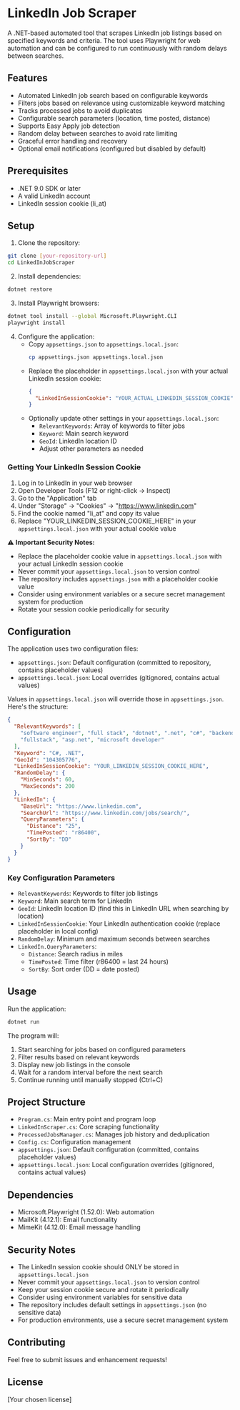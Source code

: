 # LinkedIn Job Scraper

A .NET-based automated tool that scrapes LinkedIn job listings based on specified keywords and criteria. The tool uses Playwright for web automation and can be configured to run continuously with random delays between searches.

## Features

- Automated LinkedIn job search based on configurable keywords
- Filters jobs based on relevance using customizable keyword matching
- Tracks processed jobs to avoid duplicates
- Configurable search parameters (location, time posted, distance)
- Supports Easy Apply job detection
- Random delay between searches to avoid rate limiting
- Graceful error handling and recovery
- Optional email notifications (configured but disabled by default)

## Prerequisites

- .NET 9.0 SDK or later
- A valid LinkedIn account
- LinkedIn session cookie (li_at)

## Setup

1. Clone the repository:
```bash
git clone [your-repository-url]
cd LinkedInJobScraper
```

2. Install dependencies:
```bash
dotnet restore
```

3. Install Playwright browsers:
```bash
dotnet tool install --global Microsoft.Playwright.CLI
playwright install
```

4. Configure the application:
   - Copy `appsettings.json` to `appsettings.local.json`:
     ```bash
     cp appsettings.json appsettings.local.json
     ```
   - Replace the placeholder in `appsettings.local.json` with your actual LinkedIn session cookie:
     ```json
     {
       "LinkedInSessionCookie": "YOUR_ACTUAL_LINKEDIN_SESSION_COOKIE"
     }
     ```
   - Optionally update other settings in your `appsettings.local.json`:
     - `RelevantKeywords`: Array of keywords to filter jobs
     - `Keyword`: Main search keyword
     - `GeoId`: LinkedIn location ID
     - Adjust other parameters as needed

### Getting Your LinkedIn Session Cookie

1. Log in to LinkedIn in your web browser
2. Open Developer Tools (F12 or right-click -> Inspect)
3. Go to the "Application" tab
4. Under "Storage" -> "Cookies" -> "https://www.linkedin.com"
5. Find the cookie named "li_at" and copy its value
6. Replace "YOUR_LINKEDIN_SESSION_COOKIE_HERE" in your `appsettings.local.json` with your actual cookie value

⚠️ **Important Security Notes:**
- Replace the placeholder cookie value in `appsettings.local.json` with your actual LinkedIn session cookie
- Never commit your `appsettings.local.json` to version control
- The repository includes `appsettings.json` with a placeholder cookie value
- Consider using environment variables or a secure secret management system for production
- Rotate your session cookie periodically for security

## Configuration

The application uses two configuration files:
- `appsettings.json`: Default configuration (committed to repository, contains placeholder values)
- `appsettings.local.json`: Local overrides (gitignored, contains actual values)

Values in `appsettings.local.json` will override those in `appsettings.json`. Here's the structure:

```json
{
  "RelevantKeywords": [
    "software engineer", "full stack", "dotnet", ".net", "c#", "backend developer",
    "fullstack", "asp.net", "microsoft developer"
  ],
  "Keyword": "C#, .NET",
  "GeoId": "104305776",
  "LinkedInSessionCookie": "YOUR_LINKEDIN_SESSION_COOKIE_HERE",
  "RandomDelay": {
    "MinSeconds": 60,
    "MaxSeconds": 200
  },
  "LinkedIn": {
    "BaseUrl": "https://www.linkedin.com",
    "SearchUrl": "https://www.linkedin.com/jobs/search/",
    "QueryParameters": {
      "Distance": "25",
      "TimePosted": "r86400",
      "SortBy": "DD"
    }
  }
}
```

### Key Configuration Parameters

- `RelevantKeywords`: Keywords to filter job listings
- `Keyword`: Main search term for LinkedIn
- `GeoId`: LinkedIn location ID (find this in LinkedIn URL when searching by location)
- `LinkedInSessionCookie`: Your LinkedIn authentication cookie (replace placeholder in local config)
- `RandomDelay`: Minimum and maximum seconds between searches
- `LinkedIn.QueryParameters`:
  - `Distance`: Search radius in miles
  - `TimePosted`: Time filter (r86400 = last 24 hours)
  - `SortBy`: Sort order (DD = date posted)

## Usage

Run the application:

```bash
dotnet run
```

The program will:
1. Start searching for jobs based on configured parameters
2. Filter results based on relevant keywords
3. Display new job listings in the console
4. Wait for a random interval before the next search
5. Continue running until manually stopped (Ctrl+C)

## Project Structure

- `Program.cs`: Main entry point and program loop
- `LinkedInScraper.cs`: Core scraping functionality
- `ProcessedJobsManager.cs`: Manages job history and deduplication
- `Config.cs`: Configuration management
- `appsettings.json`: Default configuration (committed, contains placeholder values)
- `appsettings.local.json`: Local configuration overrides (gitignored, contains actual values)

## Dependencies

- Microsoft.Playwright (1.52.0): Web automation
- MailKit (4.12.1): Email functionality
- MimeKit (4.12.0): Email message handling

## Security Notes

- The LinkedIn session cookie should ONLY be stored in `appsettings.local.json`
- Never commit your `appsettings.local.json` to version control
- Keep your session cookie secure and rotate it periodically
- Consider using environment variables for sensitive data
- The repository includes default settings in `appsettings.json` (no sensitive data)
- For production environments, use a secure secret management system

## Contributing

Feel free to submit issues and enhancement requests!

## License

[Your chosen license] 